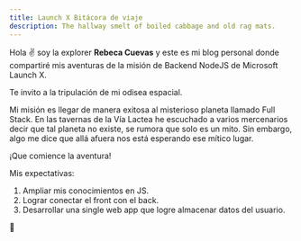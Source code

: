 ```yaml
---
title: Launch X Bitácora de viaje
description: The hallway smelt of boiled cabbage and old rag mats.
---
```


Hola ✌️  soy la explorer **Rebeca Cuevas** y este es mi blog personal donde compartiré mis aventuras de la misión de Backend NodeJS de Microsoft Launch X.

Te invito a la tripulación de mi odisea espacial. 

Mi misión es llegar de manera exitosa al misterioso planeta llamado Full Stack. En las tavernas de la Vía Lactea he escuchado a varios mercenarios decir que tal planeta no existe, se rumora que solo es un mito. Sin embargo, algo me dice que allá afuera nos está esperando ese mítico lugar. 

¡Que comience la aventura! 

Mis expectativas: 
1. Ampliar mis conocimientos en JS.
2. Lograr conectar el front con el back.
3. Desarrollar una single web app que logre almacenar datos del usuario. 

🚀
